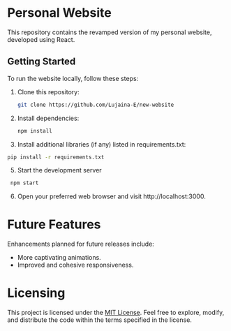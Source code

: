 # Personal Website

This repository contains the revamped version of my personal website, developed using React.

## Getting Started

To run the website locally, follow these steps:

1. Clone this repository:
   ```bash
   git clone https://github.com/Lujaina-E/new-website
   ```

2. Install dependencies:
   ```bash
   npm install
   ```
   
4. Install additional libraries (if any) listed in requirements.txt:

```bash
pip install -r requirements.txt
```
5. Start the development server

  ```bash
   npm start
  ```

6. Open your preferred web browser and visit http://localhost:3000.

# Future Features

Enhancements planned for future releases include:

- More captivating animations.
- Improved and cohesive responsiveness.
   
# Licensing

This project is licensed under the [MIT License](LICENSE). Feel free to explore, modify, and distribute the code within the terms specified in the license.
